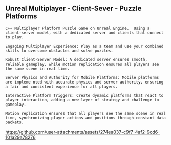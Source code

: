 <h2> Unreal Multiplayer  - Client-Sever - Puzzle Platforms </h2>
    
    C++ Multiplayer Platform Puzzle Game on Unreal Engine.  Using a client-server model, with a dedicated server and clients that connect to play.

    Engaging Multiplayer Experience: Play as a team and use your combined skills to overcome obstacles and solve puzzles.
 
    Robust Client-Server Model: A dedicated server ensures smooth, reliable gameplay, while motion replication ensures all players see the same scene in real time.

    Server Physics and Authority for Mobile Platforms: Mobile platforms are impleme nted with accurate physics and server authority, ensuring a fair and consistent experience for all players.

    Interactive Platform Triggers: Create dynamic platforms that react to player interaction, adding a new layer of strategy and challenge to gameplay.

    Motion replication ensures that all players see the same scene in real time, synchronizing player actions and positions through constant data packets.
    

https://github.com/user-attachments/assets/274ea037-c9f7-4af2-9cd6-101a29a78276




